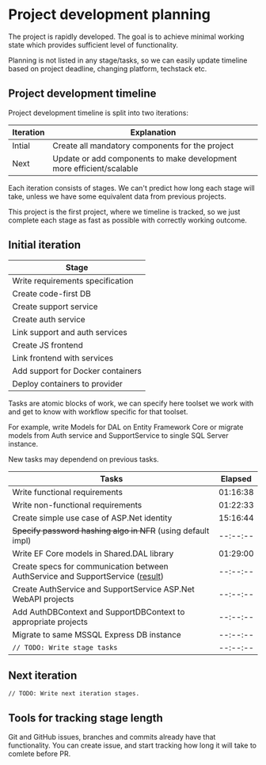 # Project development planning

The project is rapidly developed.
The goal is to achieve minimal working state which provides sufficient level of functionality.

Planning is not listed in any stage/tasks,
so we can easily update timeline based on project deadline,
changing platform, techstack etc.

## Project development timeline

Project development timeline is split into two iterations:

|Iteration|Explanation|
|---------|-----------|
|Intial|Create all mandatory components for the project|
|Next|Update or add components to make development more efficient/scalable|

Each iteration consists of stages.
We can't predict how long each stage will take,
unless we have some equivalent data from previous projects.

This project is the first project, where we timeline is tracked,
so we just complete each stage as fast as possible with correctly working outcome.

## Initial iteration

|Stage|
|-----|
|Write requirements specification|
|Create code-first DB|
|Create support service|
|Create auth service|
|Link support and auth services|
|Create JS frontend|
|Link frontend with services|
|Add support for Docker containers|
|Deploy containers to provider|

Tasks are atomic blocks of work, we can specify here toolset we work with and
get to know with workflow specific for that toolset.

For example, write Models for DAL on Entity Framework Core or migrate models
from Auth service and SupportService to single SQL Server instance.

New tasks may dependend on previous tasks.

|Tasks|Elapsed|
|-----|-------|
|Write functional requirements|01:16:38|
|Write non-functional requirements|01:22:33|
|Create simple use case of ASP.Net identity|15:16:44|
|~~Specify password hashing algo in NFR~~ (using default impl)|--:--:--|
|Write EF Core models in Shared.DAL library|01:29:00|
|Create specs for communication between AuthService and SupportService ([result](./CommunicationSpecs.md))|--:--:--|
|Create AuthService and SupportService ASP.Net WebAPI projects|--:--:--|
|Add AuthDBContext and SupportDBContext to appropriate projects|--:--:--|
|Migrate to same MSSQL Express DB instance|--:--:--|
|`// TODO: Write stage tasks`|--:--:--|

## Next iteration

```JS
// TODO: Write next iteration stages.
```

## Tools for tracking stage length

Git and GitHub issues, branches and commits already have that functionality.
You can create issue, and start tracking how long
it will take to comlete before PR.
